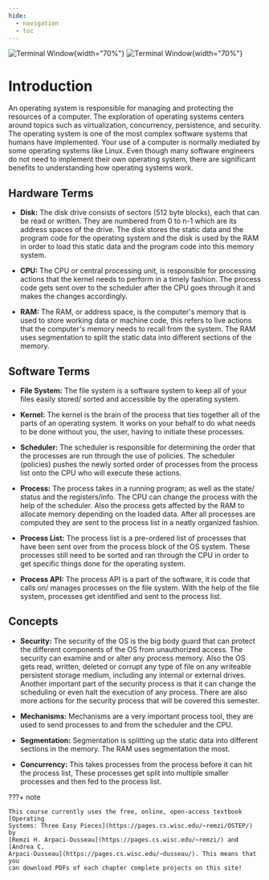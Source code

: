 ```yaml
---
hide:
  - navigation
  - toc
---
```


![Terminal Window](/img/OS-Diagram.svg#only-light){width="70%"}
![Terminal Window](/img/OS-Diagram-Inverted.svg#only-dark){width="70%"}

# Introduction

An operating system is responsible for managing and protecting the resources of
a computer. The exploration of operating systems centers around topics such as
virtualization, concurrency, persistence, and security. The operating system is
one of the most complex software systems that humans have implemented. Your use
of a computer is normally mediated by some operating systems like Linux. Even
though many software engineers do not need to implement their own operating
system, there are significant benefits to understanding how operating systems
work.

## Hardware Terms

- **Disk:** The disk drive consists of sectors (512 byte blocks), each that can be
read or written. They are numbered from 0 to n-1 which are its address spaces
of the drive. The disk stores the static data and the program code for the
operating system and the disk is used by the RAM in order to load this static
data and the program code into this memory system.

- **CPU:** The CPU or central processing unit, is responsible for processing actions
that the kernel needs to perform in a timely fashion. The process code gets
sent over to the scheduler after the CPU goes through it and makes the changes
accordingly.

- **RAM:** The RAM, or address space, is the computer's memory that is used to store
working data or machine code, this refers to live actions that the computer's
memory needs to recall from the system. The RAM uses segmentation to split the
static data into different sections of the memory.

## Software Terms

- **File System:** The file system is a software system to keep all of your files
easily stored/ sorted and accessible by the operating system.

- **Kernel:** The kernel is the brain of the process that ties together all of the
parts of an operating system. It works on your behalf to do what needs to be
done without you, the user, having to initiate these processes.

- **Scheduler:** The scheduler is responsible for determining the order that the
processes are run through the use of policies. The scheduler (policies) pushes
the newly sorted order of processes from the process list onto the CPU who will
execute these actions.

- **Process:** The process takes in a running program; as well as the state/ status
and the registers/info. The CPU can change the process with the help of the
scheduler. Also the process gets affected by the RAM to allocate memory
depending on the loaded data. After all processes are computed they are sent to
the process list in a neatly organized fashion.

- **Process List:** The process list is a pre-ordered list of processes that have
been sent over from the process block of the OS system. These processes still
need to be sorted and ran through the CPU in order to get specific things done
for the operating system.

- **Process API:** The process API is a part of the software, it is code that calls
on/ manages processes on the file system. With the help of the file system,
processes get identified and sent to the process list.

## Concepts

- **Security:** The security of the OS is the big body guard that can protect the
different components of the OS from unauthorized access. The security can
examine and or alter any process memory. Also the OS gets read, written,
deleted or corrupt any type of file on any writeable persistent storage medium,
including any internal or external drives. Another important part of the
security process is that it can change the scheduling or even halt the
execution of any process. There are also more actions for the security process
that will be covered this semester.

- **Mechanisms:** Mechanisms are a very important process tool, they are used to send
processes to and from the scheduler and the CPU.

- **Segmentation:** Segmentation is splitting up the static data into different
sections in the memory. The RAM uses segmentation the most.

- **Concurrency:** This takes processes from the process before it can hit the
process list, These processes get split into multiple smaller processes and
then fed to the process list.

???+ note

    This course currently uses the free, online, open-access textbook [Operating
    Systems: Three Easy Pieces](https://pages.cs.wisc.edu/~remzi/OSTEP/) by
    [Remzi H. Arpaci-Dusseau](https://pages.cs.wisc.edu/~remzi/) and [Andrea C.
    Arpaci-Dusseau](https://pages.cs.wisc.edu/~dusseau/). This means that you
    can download PDFs of each chapter complete projects on this site!
